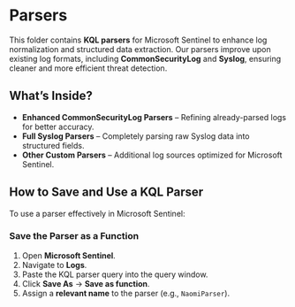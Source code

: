 # Parsers

This folder contains **KQL parsers** for Microsoft Sentinel to enhance log normalization and structured data extraction. Our parsers improve upon existing log formats, including **CommonSecurityLog** and **Syslog**, ensuring cleaner and more efficient threat detection.

## **What’s Inside?**
- **Enhanced CommonSecurityLog Parsers** – Refining already-parsed logs for better accuracy.
- **Full Syslog Parsers** – Completely parsing raw Syslog data into structured fields.
- **Other Custom Parsers** – Additional log sources optimized for Microsoft Sentinel.

## **How to Save and Use a KQL Parser**
To use a parser effectively in Microsoft Sentinel:

### **Save the Parser as a Function**
1. Open **Microsoft Sentinel**.
2. Navigate to **Logs**.
3. Paste the KQL parser query into the query window.
4. Click **Save As** → **Save as function**.
5. Assign a **relevant name** to the parser (e.g., `NaomiParser`).


